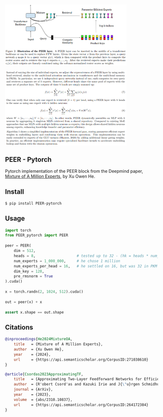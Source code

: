 <img src="./peer.png" width="400px"></img>

<img src="./peer2.png" width="400px"></img>

## PEER - Pytorch

Pytorch implementation of the PEER block from the Deepmind paper, <a href="https://arxiv.org/abs/2407.04153">Mixture of A Million Experts</a>, by Xu Owen He.

## Install

```bash
$ pip install PEER-pytorch
```

## Usage

```python
import torch
from PEER_pytorch import PEER

peer = PEER(
    dim = 512,
    heads = 8,                   # tested up to 32 - (hk = heads * num_experts_per_head (16))
    num_experts = 1_000_000,     # he chose 1 million
    num_experts_per_head = 16,   # he settled on 16, but was 32 in PKM paper
    dim_key = 128,
    pre_rmsnorm = True
).cuda()

x = torch.randn(2, 1024, 512).cuda()

out = peer(x) + x

assert x.shape == out.shape
```

## Citations

```bibtex
@inproceedings{He2024MixtureOA,
    title   = {Mixture of A Million Experts},
    author  = {Xu Owen He},
    year    = {2024},
    url     = {https://api.semanticscholar.org/CorpusID:271038610}
}
```

```bibtex
@article{Csordas2023ApproximatingTF,
    title   = {Approximating Two-Layer Feedforward Networks for Efficient Transformers},
    author  = {R'obert Csord'as and Kazuki Irie and J{\"u}rgen Schmidhuber},
    journal = {ArXiv},
    year    = {2023},
    volume  = {abs/2310.10837},
    url     = {https://api.semanticscholar.org/CorpusID:264172384}
}
```
